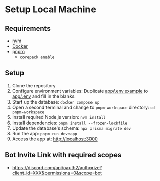 # Setup Local Machine

## Requirements

- [nvm](https://github.com/nvm-sh/nvm)
- [Docker](https://www.docker.com/)
- [pnpm](https://pnpm.io/)
   - `corepack enable`

## Setup

1. Clone the repository
3. Configure environment variables: Duplicate [app/.env.example](../app/.env.example) to [app/.env](../app/.env) and fill in the blanks.
4. Start up the database: `docker compose up`
5. Open a second terminal and change to `pnpm-workspace` directory: `cd pnpm-workspace`
6. Install required Node.js version: `nvm install`
7. Install dependencies: `pnpm install --frozen-lockfile`
8. Update the database's schema: `npx prisma migrate dev`
9. Run the app: `pnpm run dev:app`
10. Access the app at: <http://localhost:3000>

## Bot Invite Link with required scopes

- <https://discord.com/api/oauth2/authorize?client_id=XXX&permissions=0&scope=bot>

